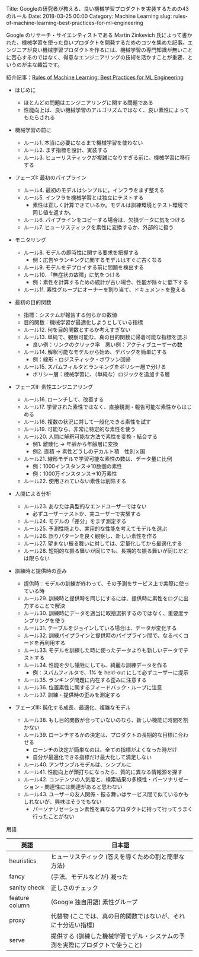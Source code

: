 Title: Googleの研究者が教える、良い機械学習プロダクトを実装するための43のルール
Date: 2018-03-25 00:00
Category: Machine Learning
slug: rules-of-machine-learning-best-practices-for-ml-engineering


Google のリサーチ・サイエンティストである Martin Zinkevich 氏によって書かれた、機械学習を使った良いプロダクトを開発するためのコツを集めた記事。エンジニアが良い機械学習プロダクトを作るには、機械学習の専門知識が無いことに苦心するのではなく、得意なエンジニアリングの技術を活かすことが重要、というのが主な趣旨です。

紹介記事：[Rules of Machine Learning: Best Practices for ML Engineering](http://martin.zinkevich.org/rules_of_ml/rules_of_ml.pdf)


- はじめに
	- ほとんどの問題はエンジニアリングに関する問題である
	- 性能向上は、良い機械学習のアルゴリズムではなく、良い素性によってもたらされる

- 機械学習の前に
	- ルール1. 本当に必要になるまで機械学習を使わない
	- ルール2. まず指標を設計、実装する
	- ルール3. ヒューリスティックが複雑になりすぎる前に、機械学習に移行する

- フェーズI: 最初のパイプライン
	- ルール4. 最初のモデルはシンプルに。インフラをまず整える
	- ルール5. インフラを機械学習とは独立にテストする
		- 素性は正しく計算できているか。モデルは訓練環境とテスト環境で同じ値を返すか。
	- ルール6. パイプラインをコピーする場合は、欠損データに気をつける
	- ルール7. ヒューリスティックを素性に変換するか、外部的に扱う

- モニタリング
	- ルール8. モデルの即時性に関する要求を把握する
		- 例：広告やランキングに関するモデルはすぐに古くなる
	- ルール9. モデルをデプロイする前に問題を検出する
	- ルール10. 「無症状の故障」に気をつける
		- 例：素性を計算するための統計が古い場合、性能が除々に低下する
	- ルール11. 素性グループにオーナーを割り当て、ドキュメントを整える

- 最初の目的関数
	- 指標：システムが報告する何らかの数値
	- 目的関数：機械学習が最適化しようとしている指標
	- ルール12. 何を目的関数とするか考えすぎない
	- ルール13. 単純で、観察可能な、真の目的関数に帰着可能な指標を選ぶ
		- 良い例：リンクのクリック率　悪い例：アクティブユーザーの数
	- ルール14. 解釈可能なモデルから始め、デバッグを簡単にする
		- 例：線形・ロジスティック・ポワソン回帰
	- ルール15. スパムフィルタとランキングをポリシー層で分ける
		- ポリシー層：機械学習に、（単純な）ロジックを追加する層

- フェーズII: 素性エンジニアリング
	- ルール16. ローンチして、改善する
	- ルール17. 学習された素性ではなく、直接観測・報告可能な素性からはじめる
	- ルール18. 複数の状況に対して一般化できる素性を試す
	- ルール19. 可能なら、非常に特定的な素性を使う
	- ルール20. 人間に解釈可能な方法で素性を変換・結合する
		- 例1. 離散化 → 年齢から年齢層に変換
		- 例2. 直積 → 素性どうしのデカルト積　性別ｘ国
	- ルール21. 線形モデルで学習可能な素性の数は、データ量に比例
		- 例：1000インスタンス→10数個の素性
		- 例：1000万インスタンス→10万素性
	- ルール22. 使用されていない素性は削除する

- 人間による分析
	- ルール23. あなたは典型的なエンドユーザーではない
		- 必ずユーザーテストか、実ユーザーで実験する
	- ルール24. モデルの「差分」をまず測定する
	- ルール25. 予測性能より、実用的な性能を考えてモデルを選ぶ
	- ルール26. 誤りパターンを良く観察し、新しい素性を作る
	- ルール27. 望まない振る舞いに対しては、定量化してから最適化する
	- ルール28. 短期的な振る舞いが同じでも、長期的な振る舞いが同じだとは限らない

- 訓練時と提供時の歪み
	- 提供時：モデルの訓練が終わって、その予測をサービス上で実際に使っている時
	- ルール29. 訓練時と提供時を同じにするには、提供時に素性をログに出力することで解決
	- ルール30. 訓練時にデータを適当に取捨選択するのではなく、重要度サンプリングを使う
	- ルール31. テーブルをジョインしている場合は、データが変化する
	- ルール32. 訓練パイプラインと提供時のパイプライン間で、なるべくコードを再利用する
	- ルール33. モデルを訓練した時に使ったデータよりも新しいデータでテストする
	- ルール34. 性能を少し犠牲にしても、綺麗な訓練データを作る
		- 例：スパムフィルタで、1% を held-out にして必ずユーザーに提示
	- ルール35. ランキング問題に内在する歪みに注意する
	- ルール36. 位置素性に関するフィードバック・ループに注意
	- ルール37. 訓練・提供時の歪みを測定する

- フェーズIII: 鈍化する成長、最適化、複雑なモデル
	- ルール38. もし目的関数が合っていないのなら、新しい機能に時間を割かない
	- ルール39. ローンチするかの決定は、プロダクトの長期的な目標に合わせる
		- ローンチの決定が簡単なのは、全ての指標がよくなった時だけ
		- 自分が最適化できる指標だけ最大化して満足しない
	- ルール40. アンサンブルモデルは、シンプルに
	- ルール41. 性能向上が頭打ちになったら、質的に異なる情報源を探す
	- ルール42. コンテンツの人気度と、検索結果の多様性・パーソナリゼーション・関連性には関連があると思わない
	- ルール43. ユーザーの友人関係・振る舞いはサービス間で似ているかもしれないが、興味はそうでもない
		- パーソナリゼーション素性を異なるプロダクトに持って行ってうまく行ったことがない

用語

|       英語       |     日本語        |
|-----------------|-------------------|
| heuristics      |   ヒューリスティック (答えを導くための割と簡単な方法)  |
| fancy           |   (手法、モデルなどが) 凝った  |
| sanity check    |  正しさのチェック    |
| feature column  | (Google 独自用語) 素性グループ  |
| proxy           | 代替物 (ここでは、真の目的関数ではないが、それに十分近い指標)  |
| serve           | 提供する (訓練した機械学習モデル・システムの予測を実際にプロダクトで使うこと)  |
